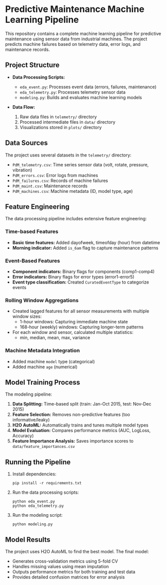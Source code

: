 # Predictive Maintenance Machine Learning Pipeline

This repository contains a complete machine learning pipeline for predictive maintenance using sensor data from industrial machines. The project predicts machine failures based on telemetry data, error logs, and maintenance records.

## Project Structure

- **Data Processing Scripts:**
  - `eda_event.py`: Processes event data (errors, failures, maintenance)
  - `eda_telemetry.py`: Processes telemetry sensor data 
  - `modeling.py`: Builds and evaluates machine learning models

- **Data Flow:**
  1. Raw data files in `telemetry/` directory
  2. Processed intermediate files in `data/` directory
  3. Visualizations stored in `plots/` directory

## Data Sources

The project uses several datasets in the `telemetry/` directory:

- `PdM_telemetry.csv`: Time series sensor data (volt, rotate, pressure, vibration)
- `PdM_errors.csv`: Error logs from machines
- `PdM_failures.csv`: Records of machine failures
- `PdM_maint.csv`: Maintenance records
- `PdM_machines.csv`: Machine metadata (ID, model type, age)

## Feature Engineering

The data processing pipeline includes extensive feature engineering:

### Time-based Features
- **Basic time features:** Added dayofweek, timeofday (hour) from datetime
- **Morning indicator:** Added `is_6am` flag to capture maintenance patterns

### Event-Based Features 
- **Component indicators:** Binary flags for components (comp1-comp4)
- **Error indicators:** Binary flags for error types (error1-error5)
- **Event type classification:** Created `CuratedEventType` to categorize events

### Rolling Window Aggregations
- Created lagged features for all sensor measurements with multiple window sizes:
  - 1-hour windows: Capturing immediate machine state
  - 168-hour (weekly) windows: Capturing longer-term patterns
- For each window and sensor, calculated multiple statistics:
  - min, median, mean, max, variance

### Machine Metadata Integration
- Added machine `model` type (categorical)
- Added machine `age` (numerical)

## Model Training Process

The modeling pipeline:

1. **Data Splitting:** Time-based split (train: Jan-Oct 2015, test: Nov-Dec 2015)
2. **Feature Selection:** Removes non-predictive features (too informative/leaky)
3. **H2O AutoML:** Automatically trains and tunes multiple model types
4. **Model Evaluation:** Compares performance metrics (AUC, LogLoss, Accuracy)
5. **Feature Importance Analysis:** Saves importance scores to `data/feature_importances.csv`

## Running the Pipeline

1. Install dependencies:
   ```
   pip install -r requirements.txt
   ```

2. Run the data processing scripts:
   ```
   python eda_event.py
   python eda_telemetry.py 
   ```

3. Run the modeling script:
   ```
   python modeling.py
   ```

## Model Results

The project uses H2O AutoML to find the best model. The final model:
- Generates cross-validation metrics using 5-fold CV
- Handles missing values using mean imputation
- Outputs performance metrics for both training and test data
- Provides detailed confusion matrices for error analysis 